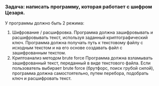 ### Задача: написать программу, которая работает с шифром Цезаря.

У программы должно быть 2 режима:
1. Шифрование / расшифровка. Программа должна зашифровывать и расшифровывать текст, используя заданный криптографический ключ. 
Программа должна получать путь к текстовому файлу с исходным текстом и на его основе создавать файл с зашифрованным текстом.
2. Криптоанализ методом brute force 
Программа должна взламывать зашифрованный текст, переданный в виде текстового файла. 
Если пользователь выбирает brute force (брутфорс, поиск грубой силой), программа должна самостоятельно, путем перебора, подобрать ключ и расшифровать текст.

